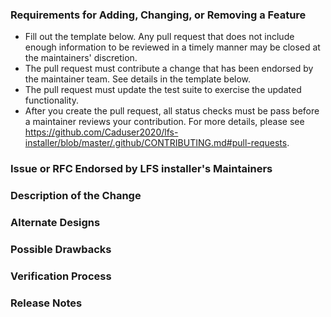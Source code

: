 ### Requirements for Adding, Changing, or Removing a Feature

* Fill out the template below. Any pull request that does not include enough information to be reviewed in a timely manner may be closed at the maintainers' discretion.
* The pull request must contribute a change that has been endorsed by the maintainer team. See details in the template below.
* The pull request must update the test suite to exercise the updated functionality.
* After you create the pull request, all status checks must be pass before a maintainer reviews your contribution. For more details, please see <https://github.com/Caduser2020/lfs-installer/blob/master/.github/CONTRIBUTING.md#pull-requests>.

### Issue or RFC Endorsed by LFS installer's Maintainers

<!--

Link to the issue or RFC that your change relates to. This must be one of the following:

* An open issue with the `help-wanted` label
* An RFC with "accepted" status

To contribute an enhancement that isn't covered by one of the items above, please follow our guide for suggesting an enhancement: https://github.com/Caduser2020/lfs-installer/blob/master/.github/CONTRIBUTING.md#suggesting-enhancements

To contribute other changes, you must use a different template. You can see all templates at https://github.com/Caduser2020/lfs-installer/blob/master/.github/PULL_REQUEST_TEMPLATE.md.

-->

### Description of the Change

<!--

We must be able to understand the design of your change from this description. If we can't get a good idea of what the code will be doing from the description here, the pull request may be closed at the maintainers' discretion. Keep in mind that the maintainer reviewing this PR may not be familiar with or have worked with the code here recently, so please walk us through the concepts.

-->

### Alternate Designs

<!-- Explain what other alternates were considered and why the proposed version was selected -->

### Possible Drawbacks

<!-- What are the possible side-effects or negative impacts of the code change? -->

### Verification Process

<!--

What process did you follow to verify that your change has the desired effects?

- How did you verify that all new functionality works as expected?
- How did you verify that all changed functionality works as expected?
- How did you verify that the change has not introduced any regressions?

Describe the actions you performed (including buttons you clicked, text you typed, commands you ran, etc.), and describe the results you observed.

-->

### Release Notes

<!--

Please describe the changes in a single line that explains this improvement in
terms that a user can understand. This text will be used in LFS installer's release notes.

If this change is not user-facing or notable enough to be included in release notes
you may use the strings "Not applicable" or "N/A" here.

Examples:

- The GitHub package now allows you to add co-authors to commits.
- Fixed an issue where multiple cursors did not work in a file with a single line.
- Increased the performance of searching and replacing across a whole project.

-->